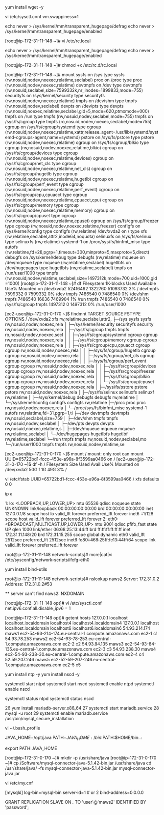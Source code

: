 yum install wget -y

vi /etc/sysctl.conf
vm.swappiness=1


echo never > /sys/kernel/mm/transparent_hugepage/defrag
echo never > /sys/kernel/mm/transparent_hugepage/enabled

[root@ip-172-31-11-148 ~]# vi /etc/rc.local

echo never > /sys/kernel/mm/transparent_hugepage/defrag
echo never > /sys/kernel/mm/transparent_hugepage/enabled

[root@ip-172-31-11-148 ~]# chmod +x /etc/rc.d/rc.local

 
 [root@ip-172-31-11-148 ~]# mount
sysfs on /sys type sysfs (rw,nosuid,nodev,noexec,relatime,seclabel)
proc on /proc type proc (rw,nosuid,nodev,noexec,relatime)
devtmpfs on /dev type devtmpfs (rw,nosuid,seclabel,size=7599332k,nr_inodes=1899833,mode=755)
securityfs on /sys/kernel/security type securityfs (rw,nosuid,nodev,noexec,relatime)
tmpfs on /dev/shm type tmpfs (rw,nosuid,nodev,seclabel)
devpts on /dev/pts type devpts (rw,nosuid,noexec,relatime,seclabel,gid=5,mode=620,ptmxmode=000)
tmpfs on /run type tmpfs (rw,nosuid,nodev,seclabel,mode=755)
tmpfs on /sys/fs/cgroup type tmpfs (ro,nosuid,nodev,noexec,seclabel,mode=755)
cgroup on /sys/fs/cgroup/systemd type cgroup (rw,nosuid,nodev,noexec,relatime,xattr,release_agent=/usr/lib/systemd/systemd-cgroups-agent,name=systemd)
pstore on /sys/fs/pstore type pstore (rw,nosuid,nodev,noexec,relatime)
cgroup on /sys/fs/cgroup/blkio type cgroup (rw,nosuid,nodev,noexec,relatime,blkio)
cgroup on /sys/fs/cgroup/devices type cgroup (rw,nosuid,nodev,noexec,relatime,devices)
cgroup on /sys/fs/cgroup/net_cls type cgroup (rw,nosuid,nodev,noexec,relatime,net_cls)
cgroup on /sys/fs/cgroup/hugetlb type cgroup (rw,nosuid,nodev,noexec,relatime,hugetlb)
cgroup on /sys/fs/cgroup/perf_event type cgroup (rw,nosuid,nodev,noexec,relatime,perf_event)
cgroup on /sys/fs/cgroup/cpu,cpuacct type cgroup (rw,nosuid,nodev,noexec,relatime,cpuacct,cpu)
cgroup on /sys/fs/cgroup/memory type cgroup (rw,nosuid,nodev,noexec,relatime,memory)
cgroup on /sys/fs/cgroup/cpuset type cgroup (rw,nosuid,nodev,noexec,relatime,cpuset)
cgroup on /sys/fs/cgroup/freezer type cgroup (rw,nosuid,nodev,noexec,relatime,freezer)
configfs on /sys/kernel/config type configfs (rw,relatime)
/dev/xvda2 on / type xfs (rw,relatime,seclabel,attr2,inode64,noquota)
selinuxfs on /sys/fs/selinux type selinuxfs (rw,relatime)
systemd-1 on /proc/sys/fs/binfmt_misc type autofs (rw,relatime,fd=28,pgrp=1,timeout=300,minproto=5,maxproto=5,direct)
debugfs on /sys/kernel/debug type debugfs (rw,relatime)
mqueue on /dev/mqueue type mqueue (rw,relatime,seclabel)
hugetlbfs on /dev/hugepages type hugetlbfs (rw,relatime,seclabel)
tmpfs on /run/user/1000 type tmpfs (rw,nosuid,nodev,relatime,seclabel,size=1497312k,mode=700,uid=1000,gid=1000)
[root@ip-172-31-11-148 ~]# df
Filesystem     1K-blocks    Used Available Use% Mounted on
/dev/xvda2      52416492 1322760  51093732   3% /
devtmpfs         7599332       0   7599332   0% /dev
tmpfs            7486540       0   7486540   0% /dev/shm
tmpfs            7486540   16636   7469904   1% /run
tmpfs            7486540       0   7486540   0% /sys/fs/cgroup
tmpfs            1497312       0   1497312   0% /run/user/1000


[ec2-user@ip-172-31-0-170 ~]$ findmnt
TARGET                           SOURCE     FSTYPE   OPTIONS
/                                /dev/xvda2 xfs      rw,relatime,seclabel,attr2,
├─/sys                           sysfs      sysfs    rw,nosuid,nodev,noexec,rela
│ ├─/sys/kernel/security         securityfs security rw,nosuid,nodev,noexec,rela
│ ├─/sys/fs/cgroup               tmpfs      tmpfs    ro,nosuid,nodev,noexec,secl
│ │ ├─/sys/fs/cgroup/systemd     cgroup     cgroup   rw,nosuid,nodev,noexec,rela
│ │ ├─/sys/fs/cgroup/memory      cgroup     cgroup   rw,nosuid,nodev,noexec,rela
│ │ ├─/sys/fs/cgroup/cpu,cpuacct cgroup     cgroup   rw,nosuid,nodev,noexec,rela
│ │ ├─/sys/fs/cgroup/hugetlb     cgroup     cgroup   rw,nosuid,nodev,noexec,rela
│ │ ├─/sys/fs/cgroup/net_cls     cgroup     cgroup   rw,nosuid,nodev,noexec,rela
│ │ ├─/sys/fs/cgroup/perf_event  cgroup     cgroup   rw,nosuid,nodev,noexec,rela
│ │ ├─/sys/fs/cgroup/devices     cgroup     cgroup   rw,nosuid,nodev,noexec,rela
│ │ ├─/sys/fs/cgroup/freezer     cgroup     cgroup   rw,nosuid,nodev,noexec,rela
│ │ ├─/sys/fs/cgroup/blkio       cgroup     cgroup   rw,nosuid,nodev,noexec,rela
│ │ └─/sys/fs/cgroup/cpuset      cgroup     cgroup   rw,nosuid,nodev,noexec,rela
│ ├─/sys/fs/pstore               pstore     pstore   rw,nosuid,nodev,noexec,rela
│ ├─/sys/fs/selinux              selinuxfs  selinuxf rw,relatime
│ ├─/sys/kernel/debug            debugfs    debugfs  rw,relatime
│ └─/sys/kernel/config           configfs   configfs rw,relatime
├─/proc                          proc       proc     rw,nosuid,nodev,noexec,rela
│ └─/proc/sys/fs/binfmt_misc     systemd-1  autofs   rw,relatime,fd=31,pgrp=1,ti
├─/dev                           devtmpfs   devtmpfs rw,nosuid,seclabel,size=759
│ ├─/dev/shm                     tmpfs      tmpfs    rw,nosuid,nodev,seclabel
│ ├─/dev/pts                     devpts     devpts   rw,nosuid,noexec,relatime,s
│ ├─/dev/mqueue                  mqueue     mqueue   rw,relatime,seclabel
│ └─/dev/hugepages               hugetlbfs  hugetlbf rw,relatime,seclabel
└─/run                           tmpfs      tmpfs    rw,nosuid,nodev,seclabel,mo
  └─/run/user/1000               tmpfs      tmpfs    rw,nosuid,nodev,relatime,se

  
 [ec2-user@ip-172-31-0-170 ~]$ mount /
mount: only root can mount UUID=65722bd1-fccc-453e-a96a-8f3599aa0466 on /
[ec2-user@ip-172-31-0-170 ~]$ df -h /
Filesystem      Size  Used Avail Use% Mounted on
/dev/xvda2       50G  1.1G   49G   3% /

vi /etc/fstab
UUID=65722bd1-fccc-453e-a96a-8f3599aa0466 /                       xfs     defaults        0 0


ip a

1: lo: <LOOPBACK,UP,LOWER_UP> mtu 65536 qdisc noqueue state UNKNOWN
    link/loopback 00:00:00:00:00:00 brd 00:00:00:00:00:00
    inet 127.0.0.1/8 scope host lo
       valid_lft forever preferred_lft forever
    inet6 ::1/128 scope host
       valid_lft forever preferred_lft forever
2: eth0: <BROADCAST,MULTICAST,UP,LOWER_UP> mtu 9001 qdisc pfifo_fast state UP qlen 1000
    link/ether 06:68:25:13:44:ff brd ff:ff:ff:ff:ff:ff
    inet 172.31.11.148/20 brd 172.31.15.255 scope global dynamic eth0
       valid_lft 2512sec preferred_lft 2512sec
    inet6 fe80::468:25ff:fe13:44ff/64 scope link
       valid_lft forever preferred_lft forever


root@ip-172-31-11-148 network-scripts]#	more|cat|vi /etc/sysconfig/network-scripts/ifcfg-eth0
	
yum install bind-utils
	
root@ip-172-31-11-148 network-scripts]# nslookup naws2
Server:         172.31.0.2
Address:        172.31.0.2#53

** server can't find naws2: NXDOMAIN

[root@ip-172-31-11-148 opt]# vi /etc/sysctl.conf
net.ipv6.conf.all.disable_ipv6 = 1


[root@ip-172-31-11-148 opt]# getent hosts
127.0.0.1       localhost localhost.localdomain localhost4 localhost4.localdomain4
127.0.0.1       localhost localhost.localdomain localhost6 localhost6.localdomain6
54.93.214.174   maws1 ec2-54-93-214-174.eu-central-1.compute.amazonaws.com ec2-1 c1
54.93.78.253    maws2 ec2-54-93-78-253.eu-central-1.compute.amazonaws.com ec2-2 c2
54.93.84.135    maws3 ec2-54-93-84-135.eu-central-1.compute.amazonaws.com ec2-3 c3
54.93.238.30    maws4 ec2-54-93-238-30.eu-central-1.compute.amazonaws.com ec2-4 c4
52.59.207.246   maws5 ec2-52-59-207-246.eu-central-1.compute.amazonaws.com ec2-5 c5





yum install ntp -y
yum install nscd -y

systemctl start ntpd
systemctl start nscd
systemctl enable ntpd
systemctl enable nscd


systemctl status ntpd
systemctl status nscd

   26  yum install mariadb-server.x86_64
   27  systemctl start mariadb.service
   28  mysql -u root
   29  systemctl enable mariadb.service
/usr/bin/mysql_secure_installation   
   
vi ~/.bash_profile

JAVA_HOME=/opt/java
PATH=$JAVA_HOME:/bin:$PATH:$HOME/bin:.:

export PATH JAVA_HOME


[root@ip-172-31-0-170 ~]# mkdir -p /usr/share/java
[root@ip-172-31-0-170 ~]# cp /Software/mysql-connector-java-5.1.42-bin.jar /usr/share/java
cd /usr/share/java/
 -fs mysql-connector-java-5.1.42-bin.jar mysql-connector-java.jar
 
vi /etc/my.cnf

[mysqld]
log-bin=mysql-bin
server-id=1 # or 2
bind-address=0.0.0.0



GRANT REPLICATION SLAVE ON *.* TO 'user'@'maws2' IDENTIFIED BY 'password';
 
